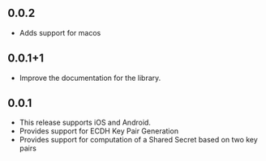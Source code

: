 ## 0.0.2

* Adds support for macos


## 0.0.1+1

* Improve the documentation for the library.


## 0.0.1

* This release supports iOS and Android.
* Provides support for ECDH Key Pair Generation
* Provides support for computation of a Shared Secret based on two key pairs
